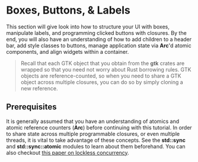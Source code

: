 # Boxes, Buttons, & Labels

This section will give look into how to structure your UI with boxes, manipulate labels,
and programming clicked buttons with closures. By the end, you will also have an understanding
of how to add children to a header bar, add style classes to buttons, manage application state
via **Arc**'d atomic components, and align widgets within a container.

> Recall that each GTK object that you obtain from the **gtk** crates are wrapped so that you
> need not worry about Rust borrowing rules. GTK objects are reference-counted, so when you need
> to share a GTK object across multiple closures, you can do so by simply cloning a new
> reference.

## Prerequisites

It is generally assumed that you have an understanding of atomics and atomic reference
counters (**Arc**) before continuing with this tutorial. In order to share state across multiple
programmable closures, or even multiple threads, it is vital to take advantage of these concepts.
See the **std::sync** and **std::sync::atomic** modules to learn about them beforehand. You can
also checkout [this paper on lockless concurrency](https://assets.bitbashing.io/papers/lockless.pdf).
